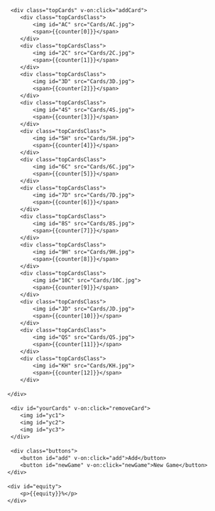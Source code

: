 <!DOCTYPE html>
<html>

<head>
    <meta name = "viewport" content = "width = device-width">
    <meta charset="utf-8">
    <link rel="stylesheet" href="style.css">
    <script src="http://code.jquery.com/jquery-3.3.1.min.js" integrity="sha256-FgpCb/KJQlLNfOu91ta32o/NMZxltwRo8QtmkMRdAu8=" crossorigin="anonymous"></script>
    <script src="http://unpkg.com/vue"></script>
</head>

<body>
  <div id="my-vue-app">

     <div class="topCards" v-on:click="addCard">
        <div class="topCardsClass">
            <img id="AC" src="Cards/AC.jpg">
            <span>{{counter[0]}}</span>
        </div>
        <div class="topCardsClass">
            <img id="2C" src="Cards/2C.jpg">
            <span>{{counter[1]}}</span>
        </div>
        <div class="topCardsClass">
            <img id="3D" src="Cards/3D.jpg">
            <span>{{counter[2]}}</span>
        </div>
        <div class="topCardsClass">
            <img id="4S" src="Cards/4S.jpg">
            <span>{{counter[3]}}</span>
        </div>
        <div class="topCardsClass">
            <img id="5H" src="Cards/5H.jpg">
            <span>{{counter[4]}}</span>
        </div>
        <div class="topCardsClass">
            <img id="6C" src="Cards/6C.jpg">
            <span>{{counter[5]}}</span>
        </div>
        <div class="topCardsClass">
            <img id="7D" src="Cards/7D.jpg">
            <span>{{counter[6]}}</span>
        </div>
        <div class="topCardsClass">
            <img id="8S" src="Cards/8S.jpg">
            <span>{{counter[7]}}</span>
        </div>
        <div class="topCardsClass">
            <img id="9H" src="Cards/9H.jpg">
            <span>{{counter[8]}}</span>
        </div>
        <div class="topCardsClass">
            <img id="10C" src="Cards/10C.jpg">
            <span>{{counter[9]}}</span>
        </div>
        <div class="topCardsClass">
            <img id="JD" src="Cards/JD.jpg">
            <span>{{counter[10]}}</span>
        </div>
        <div class="topCardsClass">
            <img id="QS" src="Cards/QS.jpg">
            <span>{{counter[11]}}</span>
        </div>
        <div class="topCardsClass">
            <img id="KH" src="Cards/KH.jpg">
            <span>{{counter[12]}}</span>
        </div>
        
    </div>

     <div id="yourCards" v-on:click="removeCard">
     	<img id="yc1">
     	<img id="yc2">
        <img id="yc3">
     </div>

     <div class="buttons">
        <button id="add" v-on:click="add">Add</button>
        <button id="newGame" v-on:click="newGame">New Game</button>
    </div>

    <div id="equity">
        <p>{{equity}}%</p>
    </div>

   </div>

</body>
<script src="vue.js"></script>
</html>
